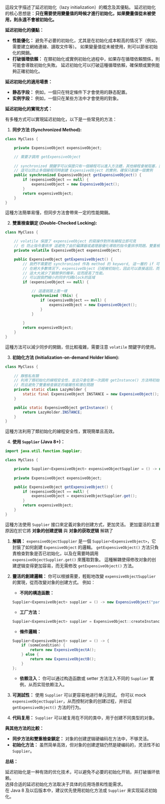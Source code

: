 這段文字描述了延迟初始化（lazy initialization）的概念及其優點。 延迟初始化的核心思想是：**只在需要使用變量值的時候才進行初始化，如果變量值從未被使用，則永遠不會被初始化。**

**延迟初始化的優點：**

* **性能優化：**  避免不必要的初始化，尤其是在初始化成本較高的情况下（例如，需要建立網絡連線、讀取文件等）。  如果變量值從未被使用，則可以節省初始化的開銷。
* **打破循環依賴：**  在類初始化或實例初始化過程中，如果存在循環依賴關係，則可能會導致初始化失敗。  延迟初始化可以打破這種循環依賴，確保類或實例能夠正確初始化。


**延迟初始化的適用場景：**

* **静态字段：**  例如，一個只在特定條件下才會使用的静态配置。
* **实例字段：**  例如，一個只在某些方法中才會使用的對象。


**延迟初始化的實現方式：**

有多種方式可以實現延迟初始化，以下是一些常見的方法：

1. **同步方法 (Synchronized Method):**

```java
class MyClass {

    private ExpensiveObject expensiveObject;

    // 需要才調用 getExpensiveObject
  
    // synchronized 關鍵字可以保證只有一個線程可以進入方法體，其他線程會被阻塞，直到持有鎖的線程釋放鎖。 
    // 這可以防止多個線程同時創建 ExpensiveObject 的實例，確保只創建一個實例
    public synchronized ExpensiveObject getExpensiveObject() {
        if (expensiveObject == null) {
            expensiveObject = new ExpensiveObject();
        }
        return expensiveObject;
    }
}
```
這種方法簡單易懂，但同步方法會帶來一定的性能開銷。



2. **雙重檢查鎖定 (Double-Checked Locking):**
```java
class MyClass {

    // volatile 保證了 expensiveObject 的寫操作對所有線程立即可見
    // 也 防止指令重排序 這避免了由於編譯器或處理器優化導致的指令重排序問題。雙重檢查鎖定需要這樣處理。
    private volatile ExpensiveObject expensiveObject;

    public ExpensiveObject getExpensiveObject() {
        // 我們不需要把 synchronized 作為 method 的 keyword, 這一層的 if 可以 避免不必要的同步。 
        // 在絕大多數情況下，expensiveObject 已經被初始化，因此可以直接返回，而無需進入同步程式碼塊。 
        // 這大大減少了鎖競爭的機率，從而提高了性能。
        // 可以說我們縮小的同步代碼block的區域
        if (expensiveObject == null) {

			// 這邊就跟上面一樣
			synchronized (this) {
                if (expensiveObject == null) {
                    expensiveObject = new ExpensiveObject();
                }
            }
        
        }
        return expensiveObject;
    }
}
```
這種方法可以減少同步的開銷，但比較複雜，需要注意 `volatile` 關鍵字的使用。

3. **初始化方法 (Initialization-on-demand Holder Idiom):**
```java
class MyClass {
    
    // 靜態私有類
    // 利用了類初始化的線程安全性，並且只會在第一次調用 getInstance() 方法時初始化 INSTANCE 變量，達到了延迟初始化的效果
    // 而且避免了雙重檢查鎖定的複雜性和潛在問題
    private static class LazyHolder {
        static final ExpensiveObject INSTANCE = new ExpensiveObject();
    }

    public static ExpensiveObject getInstance() {
        return LazyHolder.INSTANCE;
    }
}
```
這種方法利用了類初始化的線程安全性，實現簡單且高效。


4. **使用 `Supplier` (Java 8+)：**
```java
import java.util.function.Supplier;

class MyClass {

    private Supplier<ExpensiveObject> expensiveObjectSupplier = () -> new ExpensiveObject();
    
    private ExpensiveObject expensiveObject;

    public ExpensiveObject getExpensiveObject() {
        if (expensiveObject == null) {
            expensiveObject = expensiveObjectSupplier.get();
        }
        return expensiveObject;
    }
}
```
這種方法使用 `Supplier` 接口來定義对象的创建方式，更加灵活。
更加靈活的主要原因在於它將 **对象的创建逻辑** 與 **对象的获取逻辑** 解耦了

1. **解耦：**  `expensiveObjectSupplier`  是一個 `Supplier<ExpensiveObject>`，它封裝了如何創建 `ExpensiveObject` 的邏輯。  `getExpensiveObject()` 方法只負責檢查對象是否已初始化，以及在需要時調用 `expensiveObjectSupplier.get()` 來獲取對象。  這種解耦使得修改对象的创建逻辑变得更加容易，而无需修改 `getExpensiveObject()` 方法。

2. **靈活的創建邏輯：**  你可以根據需要，輕鬆地改變 `expensiveObjectSupplier` 的實現，從而改變对象的创建方式。  例如：
    * **不同的構造函數：**
    ```java
    Supplier<ExpensiveObject> supplier = () -> new ExpensiveObject("parameter");
    ```
    * **工厂方法：**
    ```java
    Supplier<ExpensiveObject> supplier = ExpensiveObject::createInstance;
    ```

    * **條件邏輯：**
    ```java
    Supplier<ExpensiveObject> supplier = () -> {
        if (someCondition) {
            return new ExpensiveObjectA();
        } else {
            return new ExpensiveObjectB();
        }
    };
    ```
    * **依赖注入：**  你可以通过构造函数或 setter 方法注入不同的 `Supplier` 實例，从而实现依赖注入。
3. **可測試性：**  使用 `Supplier` 可以更容易地进行单元测试。  你可以 mock `expensiveObjectSupplier`，从而控制对象的创建过程，并验证 `getExpensiveObject()` 方法的行为。
4. **代码复用：**  `Supplier` 可以被复用在不同的类中，用于创建不同类型的对象。






**與其他方法的比較：**
* **同步方法和雙重檢查鎖定：**  对象的创建逻辑硬编码在方法中，不够灵活。
* **初始化方法：**  虽然简单高效，但对象的创建逻辑仍然是硬编码的，灵活性不如 `Supplier`。




**总结：**

延迟初始化是一种有效的优化技术，可以避免不必要的初始化开销，并打破循环依赖。  
选择合适的延迟初始化方法取决于具体的应用场景和性能需求。  
在 Java 8 及以后版本中，建议优先使用初始化方法或 `Supplier` 来实现延迟初始化。
